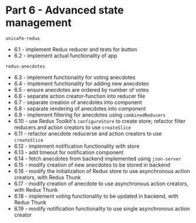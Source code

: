 # Part 6 - Advanced state management

`unicafe-redux`

- 6.1 - implement Redux reducer and tests for button
- 6.2 - implement actual functionality of app

`redux-anecdotes`

- 6.3 - implement functionality for voting anecdotes
- 6.4 - implement functionality for adding new anecdotes
- 6.5 - ensure anecdotes are ordered by number of votes
- 6.6 - separate action creator-function into reducer file
- 6.7 - separate creation of anecdotes into component
- 6.8 - separate rendering of anecdotes into component
- 6.9 - implement filtering for anecdotes using `combinedReducers`
- 6.10 - use Redux Toolkit's `configureStore` to create store; refactor filter reducers and action creators to use `createSlice`
- 6.11 - refactor anecdote reducerse and action creators to use `createSlice`
- 6.12 - implement notification functionality with store
- 6.13 - add timeout for notification component
- 6.14 - fetch anecdotes from backend implemented using `json-server`
- 6.15 - modify creation of new anecdotes to be stored in backend
- 6.16 - modify the initialization of Redux store to use asynchronous action creators, with Redux Thunk
- 6.17 - modify creation of anecdote to use asynchronous action creators, with Redux Thunk
- 6.18 - implement voting functionality to be updated in backend, with Redux Thunk
- 6.19 - modify notification functionality to use single asynchronous action creator
